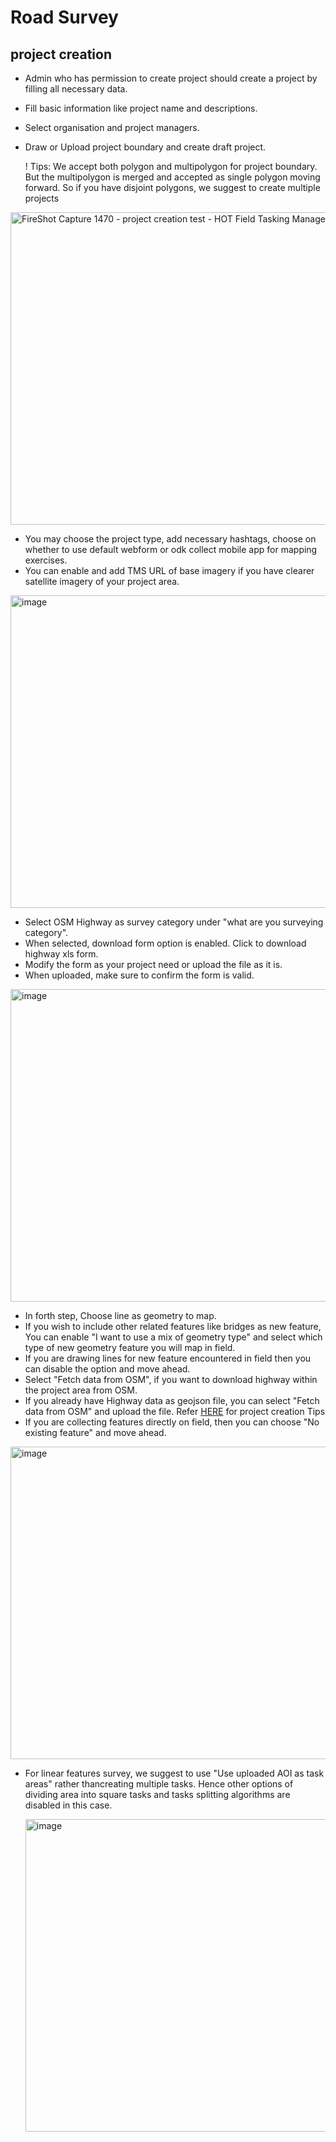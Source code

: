 # Road Survey

## project creation

- Admin who has permission to create project should create a project
  by filling all necessary data.
- Fill basic information like project name and descriptions.
- Select organisation and project managers.
- Draw or Upload project boundary and create draft project.

  ! Tips:
  We accept both polygon and multipolygon for project boundary. But the
  multipolygon is merged and accepted as single polygon moving forward. So
  if you have disjoint polygons, we suggest to create multiple projects

<img width="800" height="500" alt="FireShot Capture 1470 -
project creation test - HOT Field Tasking Manager -  dev fmtm hotosm org"
 src="https://github.com/user-attachments/assets/
 ba189993-9283-48c2-8495-80164e5c1d2b" />

- You may choose the project type, add necessary hashtags, choose on
  whether to use default webform or odk collect mobile app for mapping
  exercises.
- You can enable and add TMS URL of base imagery if you have clearer
  satellite imagery of your project area.

<img width="800" height="500" alt="image"
src="https://github.com/user-attachments/assets/
e73bf417-70fa-49b2-9974-ca876cdbf1e1" />

- Select OSM Highway as survey category under
  "what are you surveying category".
- When selected, download form option is enabled. Click to
  download highway xls form.
- Modify the form as your project need or upload the file as it is.
- When uploaded, make sure to confirm the form is valid.

<img width="800" height="500" alt="image"
src="https://github.com/user-attachments/assets/
09eda08d-45a8-42cb-b724-bdefe7844822" />

- In forth step, Choose line as geometry to map.
- If you wish to include other related features like
  bridges as new feature, You can enable "I want to use a mix of
  geometry type" and select which type of new
  geometry feature you will map in field.
- If you are drawing lines for new feature encountered in field
  then you can disable the option and move ahead.
- Select "Fetch data from OSM", if you want to download highway
  within the project area from OSM.
- If you already have Highway data as geojson file, you can select
  "Fetch data from OSM"
  and upload the file. Refer
  [HERE](https://docs.fieldtm.hotosm.org/manuals/project-managers/#project-creation-tips)
  for project creation Tips
- If you are collecting features directly on field, then you can choose
  "No existing feature" and move ahead.

<img width="800" height="500" alt="image"
src="https://github.com/user-attachments/assets/
a183eb30-c629-4f61-b82c-74b9634bde95" />

- For linear features survey, we suggest to use "Use uploaded AOI
  as task areas" rather thancreating multiple tasks. Hence
  other options of dividing area into square tasks and
  tasks splitting algorithms are disabled in this case.

  <img width="800" height="500" alt="image" src="https://github.com/
  user-attachments/assets/d31282f0-c3e6-47ef-958b-db8473e62c89" />
